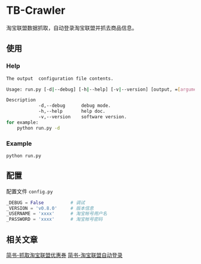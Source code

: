 # TB-Crawler

淘宝联盟数据抓取，自动登录淘宝联盟并抓去商品信息。

## 使用

### Help
```bash
The output  configuration file contents.

Usage: run.py [-d|--debug] [-h|--help] [-v|--version] [output, =[argument]]

Description
            -d,--debug      debug mode.
            -h,--help       help doc.
            -v,--version    software version.
for example:
    python run.py -d
```


### Example
`python run.py`


## 配置
配置文件 `config.py`
```py
_DEBUG = False          # 调试
_VERSION = 'v0.8.0'     # 版本信息
_USERNAME = 'xxxx'      # 淘宝帐号用户名
_PASSWORD = 'xxxx'      # 淘宝帐号密码
```


## 相关文章
[简书-抓取淘宝联盟优惠券](https://www.jianshu.com/p/d2545ab42ab2)
[简书-淘宝联盟自动登录](https://www.jianshu.com/p/5b11cbdde038)